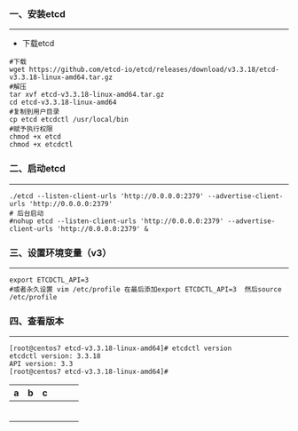 ### 一、安装etcd

***

* 下载etcd

```shell
#下载
wget https://github.com/etcd-io/etcd/releases/download/v3.3.18/etcd-v3.3.18-linux-amd64.tar.gz
#解压
tar xvf etcd-v3.3.18-linux-amd64.tar.gz
cd etcd-v3.3.18-linux-amd64
#复制到用户目录
cp etcd etcdctl /usr/local/bin
#赋予执行权限
chmod +x etcd
chmod +x etcdctl
```

### 二、启动etcd

***

```shell
./etcd --listen-client-urls 'http://0.0.0.0:2379' --advertise-client-urls 'http://0.0.0.0:2379'
# 后台启动 
#nohup etcd --listen-client-urls 'http://0.0.0.0:2379' --advertise-client-urls 'http://0.0.0.0:2379' &
```

### 三、设置环境变量（v3）

***

```shell
export ETCDCTL_API=3
#或者永久设置 vim /etc/profile 在最后添加export ETCDCTL_API=3  然后source /etc/profile
```

### 四、查看版本

***

```shell
[root@centos7 etcd-v3.3.18-linux-amd64]# etcdctl version
etcdctl version: 3.3.18
API version: 3.3
[root@centos7 etcd-v3.3.18-linux-amd64]#
```



| a    | b    | c    |      |      |      |
| ---- | ---- | ---- | ---- | ---- | ---- |
|      |      |      |      |      |      |
|      |      |      |      |      |      |
|      |      |      |      |      |      |
|      |      |      |      |      |      |
|      |      |      |      |      |      |
|      |      |      |      |      |      |

